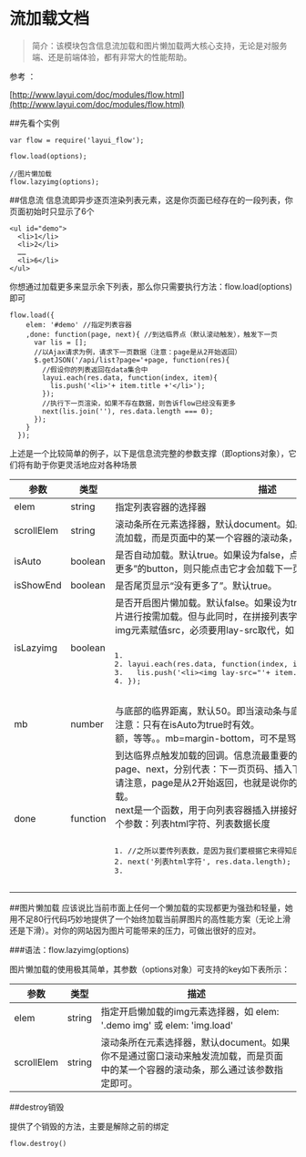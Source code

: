流加载文档
=========

> 简介：该模块包含信息流加载和图片懒加载两大核心支持，无论是对服务端、还是前端体验，都有非常大的性能帮助。

参考 ： 

[http://www.layui.com/doc/modules/flow.html](http://www.layui.com/doc/modules/flow.html)


##先看个实例

	var flow = require('layui_flow');

	flow.load(options);
  
    //图片懒加载
    flow.lazyimg(options);


##信息流
信息流即异步逐页渲染列表元素，这是你页面已经存在的一段列表，你页面初始时只显示了6个

	<ul id="demo">
	  <li>1</li>
	  <li>2</li>
	  ……
	  <li>6</li>
	</ul>

你想通过加载更多来显示余下列表，那么你只需要执行方法：flow.load(options) 即可

	flow.load({
	    elem: '#demo' //指定列表容器
	    ,done: function(page, next){ //到达临界点（默认滚动触发），触发下一页
	      var lis = [];
	      //以Ajax请求为例，请求下一页数据（注意：page是从2开始返回）
	      $.getJSON('/api/list?page='+page, function(res){
	        //假设你的列表返回在data集合中
	        layui.each(res.data, function(index, item){
	          lis.push('<li>'+ item.title +'</li>');
	        }); 
	        //执行下一页渲染，如果不存在数据，则告诉flow已经没有更多
	        next(lis.join(''), res.data.length === 0);   
	      });
	    }
	  });

上述是一个比较简单的例子，以下是信息流完整的参数支撑（即options对象），它们将有助于你更灵活地应对各种场景

<table class="site-table">
        <thead>
          <tr>
            <th>参数</th>
            <th>类型</th>
            <th>描述</th>
          </tr> 
        </thead>
        <tbody>
          <tr>
            <td>elem</td>
            <td>string</td>
            <td>指定列表容器的选择器</td>
          </tr>
          <tr>
            <td>scrollElem</td>
            <td>string</td>
            <td>滚动条所在元素选择器，默认document。如果你不是通过窗口滚动来触发流加载，而是页面中的某一个容器的滚动条，那么通过该参数指定即可。</td>
          </tr>
          <tr>
            <td>isAuto</td>
            <td>boolean</td>
            <td>是否自动加载。默认true。如果设为false，点会在列表底部生成一个“加载更多”的button，则只能点击它才会加载下一页数据。</td>
          </tr>
          <tr>
            <td>isShowEnd</td>
            <td>boolean</td>
            <td>是否尾页显示“没有更多了”。默认true。</td>
          </tr>
          <tr>
            <td>isLazyimg</td>
            <td>boolean</td>
            <td>是否开启图片懒加载。默认false。如果设为true，则只会对在可视区域的图片进行按需加载。但与此同时，在拼接列表字符的时候，你不能给列表中的img元素赋值src，必须要用lay-src取代，如：
            <pre><ol class="layui-code-ol"><li>     </li><li>layui.each(res.data, function(index, item){</li><li>  lis.push('&lt;li&gt;&lt;img lay-src="'+ item.src +'"&gt;&lt;/li&gt;');</li><li>});         </li></ol></pre>
            </td>
          </tr>
          <tr>
            <td>mb</td>
            <td>number</td>
            <td>与底部的临界距离，默认50。即当滚动条与底部产生该距离时，触发加载。注意：只有在isAuto为true时有效。<br>额，等等。。mb=margin-bottom，可不是骂人的呀。</td>
          </tr>
          <tr>
            <td>done</td>
            <td>function</td>
            <td>到达临界点触发加载的回调。信息流最重要的一个存在，携带两个参数：page、next，分别代表：下一页页码、插入下一页列表函数。
            <br>请注意，page是从2开始返回，也就是说你的第一页数据并非done来触发加载。
            <br>next是一个函数，用于向列表容器插入拼接好的字符。你必须给next传递两个参数：列表html字符、列表数据长度
            <pre class="layui-code layui-box layui-code-view" lay-title="JavaScript片段"><ol class="layui-code-ol"><li>//之所以要传列表数，是因为我们要根据它来得知后续已经没有数据了。            </li><li>next('列表html字符', res.data.length); </li><li>            </li></ol></pre>
            </td>
          </tr>
        </tbody>
      </table>


##图片懒加载
应该说比当前市面上任何一个懒加载的实现都更为强劲和轻量，她用不足80行代码巧妙地提供了一个始终加载当前屏图片的高性能方案（无论上滑还是下滑）。对你的网站因为图片可能带来的压力，可做出很好的应对。

###语法：flow.lazyimg(options)

图片懒加载的使用极其简单，其参数（options对象）可支持的key如下表所示：

<table class="site-table">
        <thead>
          <tr>
            <th>参数</th>
            <th>类型</th>
            <th>描述</th>
          </tr> 
        </thead>
        <tbody>
          <tr>
            <td>elem</td>
            <td>string</td>
            <td>指定开启懒加载的img元素选择器，如 elem: '.demo img' 或 elem: 'img.load'</td>
          </tr>
          <tr>
            <td>scrollElem</td>
            <td>string</td>
            <td>滚动条所在元素选择器，默认document。如果你不是通过窗口滚动来触发流加载，而是页面中的某一个容器的滚动条，那么通过该参数指定即可。</td>
          </tr>
          <tr>
        </tr></tbody>
      </table>

##destroy销毁

提供了个销毁的方法，主要是解除之前的绑定

	flow.destroy()